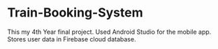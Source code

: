 # Train-Booking-System
 This my 4th Year final project. Used Android Studio for the mobile app. Stores user data in Firebase cloud database.
